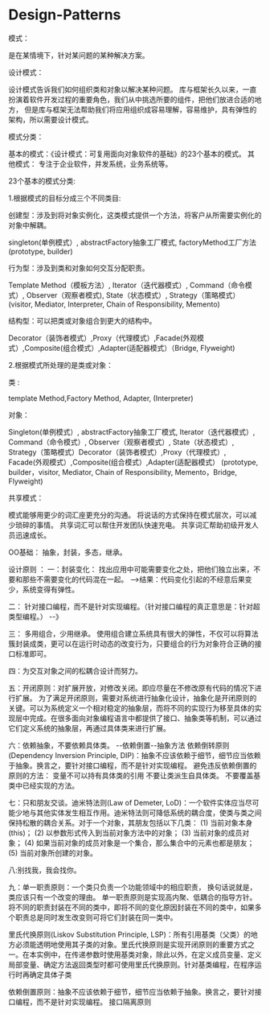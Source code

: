# Design-Patterns
模式：

是在某情境下，针对某问题的某种解决方案。


设计模式：

设计模式告诉我们如何组织类和对象以解决某种问题。
库与框架长久以来，一直扮演着软件开发过程的重要角色，我们从中挑选所要的组件，把他们放进合适的地方，
但是库与框架无法帮助我们将应用组织成容易理解，容易维护，具有弹性的架构，所以需要设计模式。


模式分类：

基本的模式：《设计模式：可复用面向对象软件的基础》的23个基本的模式。
其他模式： 专注于企业软件，并发系统，业务系统等。


23个基本的模式分类:

1.根据模式的目标分成三个不同类目:

创建型：涉及到将对象实例化，这类模式提供一个方法，将客户从所需要实例化的对象中解耦。

singleton(单例模式）, abstractFactory抽象工厂模式, factoryMethod工厂方法 (prototype, builder)

行为型：涉及到类和对象如何交互分配职责。

Template Method（模板方法）, Iterator（迭代器模式）, Command（命令模式）, Observer（观察者模式),
State（状态模式）, Strategy（策略模式） (visitor, Mediator, Interpreter, Chain of Responsibility, Memento)

结构型：可以把类或对象组合到更大的结构中。

Decorator（装饰者模式）,Proxy（代理模式）,Facade(外观模式）,Composite(组合模式）,Adapter(适配器模式）（Bridge, Flyweight)

2.根据模式所处理的是类或对象：

类 :

template Method,Factory Method, Adapter, (Interpreter)

对象：

Singleton(单例模式）, abstractFactory抽象工厂模式,  Iterator（迭代器模式）, Command（命令模式）,
Observer（观察者模式）, State（状态模式）, Strategy（策略模式）Decorator（装饰者模式）,Proxy（代理模式）,
Facade(外观模式）,Composite(组合模式）,Adapter(适配器模式）  (prototype, builder，visitor, Mediator, Chain of Responsibility, Memento，Bridge, Flyweight)



共享模式：

模式能够用更少的词汇座更充分的沟通。
将说话的方式保持在模式层次，可以减少琐碎的事情。
共享词汇可以帮住开发团队快速充电。
共享词汇帮助初级开发人员迅速成长。



OO基础：
抽象，封装，多态，继承。







设计原则 ：
一：封装变化：
找出应用中可能需要变化之处，把他们独立出来，不要和那些不需要变化的代码混在一起。
-->结果：代码变化引起的不经意后果变少，系统变得有弹性。

二：
针对接口编程，而不是针对实现编程。（针对接口编程的真正意思是：针对超类型编程。）
--》

三：
多用组合，少用继承。
使用组合建立系统具有很大的弹性，不仅可以将算法簇封装成类，更可以在运行时动态的改变行为，只要组合的行为对象符合正确的接口标准即可。

四：为交互对象之间的松耦合设计而努力。

五：开闭原则：对扩展开放，对修改关闭。即应尽量在不修改原有代码的情况下进行扩展。
为了满足开闭原则，需要对系统进行抽象化设计，抽象化是开闭原则的关键。可以为系统定义一个相对稳定的抽象层，而将不同的实现行为移至具体的实现层中完成。在很多面向对象编程语言中都提供了接口、抽象类等机制，可以通过它们定义系统的抽象层，再通过具体类来进行扩展。

六：依赖抽象，不要依赖具体类。 --依赖倒置--抽象方法
依赖倒转原则(Dependency Inversion  Principle, DIP)：抽象不应该依赖于细节，细节应当依赖于抽象。换言之，要针对接口编程，而不是针对实现编程。
避免违反依赖倒置的原则的方法：
变量不可以持有具体类的引用
不要让类派生自具体类。
不要覆盖基类中已经实现的方法。

七：只和朋友交谈。迪米特法则(Law of  Demeter, LoD)：一个软件实体应当尽可能少地与其他实体发生相互作用。迪米特法则可降低系统的耦合度，使类与类之间保持松散的耦合关系。对于一个对象，其朋友包括以下几类：
  (1) 当前对象本身(this)；
  (2) 以参数形式传入到当前对象方法中的对象；
  (3) 当前对象的成员对象；
  (4) 如果当前对象的成员对象是一个集合，那么集合中的元素也都是朋友；
  (5) 当前对象所创建的对象。
      
      
      
八:别找我，我会找你。

九：单一职责原则：一个类只负责一个功能领域中的相应职责， 换句话说就是，类应该只有一个改变的理由。
单一职责原则是实现高内聚、低耦合的指导方针。将不同的职责封装在不同的类中，即将不同的变化原因封装在不同的类中，如果多个职责总是同时发生改变则可将它们封装在同一类中。

里氏代换原则(Liskov Substitution Principle, LSP)：所有引用基类（父类）的地方必须能透明地使用其子类的对象。里氏代换原则是实现开闭原则的重要方式之一。在本实例中，在传递参数时使用基类对象，除此以外，在定义成员变量、定义局部变量、确定方法返回类型时都可使用里氏代换原则。针对基类编程，在程序运行时再确定具体子类

依赖倒置原则：抽象不应该依赖于细节，细节应当依赖于抽象。换言之，要针对接口编程，而不是针对实现编程。
接口隔离原则
